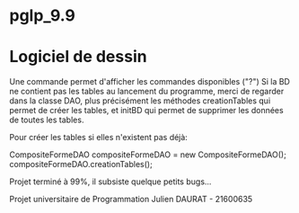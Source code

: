 # pglp_9.9

# Logiciel de dessin

Une commande permet d'afficher les commandes disponibles ("?")
Si la BD ne contient pas les tables au lancement du programme, merci de regarder dans la classe DAO, plus précisément les méthodes creationTables qui permet de créer les tables, et initBD qui permet de supprimer les données de toutes les tables.

Pour créer les tables si elles n'existent pas déjà:

CompositeFormeDAO compositeFormeDAO = new CompositeFormeDAO();
compositeFormeDAO.creationTables();







Projet terminé à 99%, il subsiste quelque petits bugs...








Projet universitaire de Programmation
Julien DAURAT - 21600635
